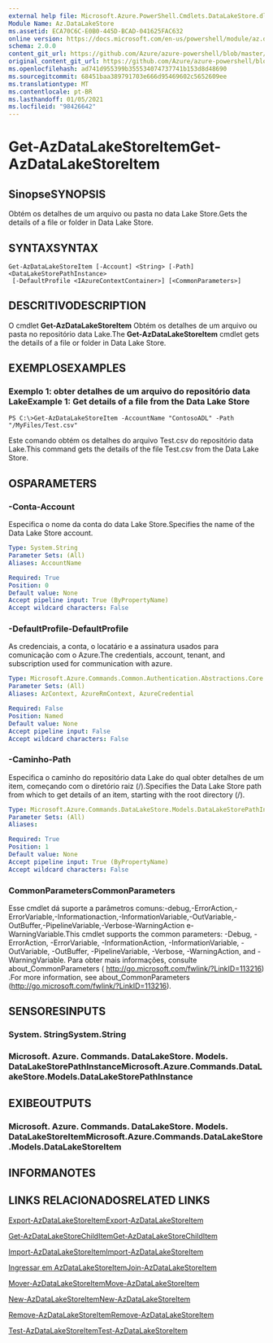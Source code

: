 ```yaml
---
external help file: Microsoft.Azure.PowerShell.Cmdlets.DataLakeStore.dll-Help.xml
Module Name: Az.DataLakeStore
ms.assetid: ECA70C6C-E0B0-445D-BCAD-041625FAC632
online version: https://docs.microsoft.com/en-us/powershell/module/az.datalakestore/get-azdatalakestoreitem
schema: 2.0.0
content_git_url: https://github.com/Azure/azure-powershell/blob/master/src/DataLakeStore/DataLakeStore/help/Get-AzDataLakeStoreItem.md
original_content_git_url: https://github.com/Azure/azure-powershell/blob/master/src/DataLakeStore/DataLakeStore/help/Get-AzDataLakeStoreItem.md
ms.openlocfilehash: ad741d955399b355534074737741b153d8d48690
ms.sourcegitcommit: 68451baa389791703e666d95469602c5652609ee
ms.translationtype: MT
ms.contentlocale: pt-BR
ms.lasthandoff: 01/05/2021
ms.locfileid: "98426642"
---
```

# <span data-ttu-id="8501a-101">Get-AzDataLakeStoreItem</span><span class="sxs-lookup"><span data-stu-id="8501a-101">Get-AzDataLakeStoreItem</span></span>

## <span data-ttu-id="8501a-102">Sinopse</span><span class="sxs-lookup"><span data-stu-id="8501a-102">SYNOPSIS</span></span>
<span data-ttu-id="8501a-103">Obtém os detalhes de um arquivo ou pasta no data Lake Store.</span><span class="sxs-lookup"><span data-stu-id="8501a-103">Gets the details of a file or folder in Data Lake Store.</span></span>

## <span data-ttu-id="8501a-104">SYNTAX</span><span class="sxs-lookup"><span data-stu-id="8501a-104">SYNTAX</span></span>

```
Get-AzDataLakeStoreItem [-Account] <String> [-Path] <DataLakeStorePathInstance>
 [-DefaultProfile <IAzureContextContainer>] [<CommonParameters>]
```

## <span data-ttu-id="8501a-105">DESCRITIVO</span><span class="sxs-lookup"><span data-stu-id="8501a-105">DESCRIPTION</span></span>
<span data-ttu-id="8501a-106">O cmdlet **Get-AzDataLakeStoreItem** Obtém os detalhes de um arquivo ou pasta no repositório data Lake.</span><span class="sxs-lookup"><span data-stu-id="8501a-106">The **Get-AzDataLakeStoreItem** cmdlet gets the details of a file or folder in Data Lake Store.</span></span>

## <span data-ttu-id="8501a-107">EXEMPLOS</span><span class="sxs-lookup"><span data-stu-id="8501a-107">EXAMPLES</span></span>

### <span data-ttu-id="8501a-108">Exemplo 1: obter detalhes de um arquivo do repositório data Lake</span><span class="sxs-lookup"><span data-stu-id="8501a-108">Example 1: Get details of a file from the Data Lake Store</span></span>
```
PS C:\>Get-AzDataLakeStoreItem -AccountName "ContosoADL" -Path "/MyFiles/Test.csv"
```

<span data-ttu-id="8501a-109">Este comando obtém os detalhes do arquivo Test.csv do repositório data Lake.</span><span class="sxs-lookup"><span data-stu-id="8501a-109">This command gets the details of the file Test.csv from the Data Lake Store.</span></span>

## <span data-ttu-id="8501a-110">OS</span><span class="sxs-lookup"><span data-stu-id="8501a-110">PARAMETERS</span></span>

### <span data-ttu-id="8501a-111">-Conta</span><span class="sxs-lookup"><span data-stu-id="8501a-111">-Account</span></span>
<span data-ttu-id="8501a-112">Especifica o nome da conta do data Lake Store.</span><span class="sxs-lookup"><span data-stu-id="8501a-112">Specifies the name of the Data Lake Store account.</span></span>

```yaml
Type: System.String
Parameter Sets: (All)
Aliases: AccountName

Required: True
Position: 0
Default value: None
Accept pipeline input: True (ByPropertyName)
Accept wildcard characters: False
```

### <span data-ttu-id="8501a-113">-DefaultProfile</span><span class="sxs-lookup"><span data-stu-id="8501a-113">-DefaultProfile</span></span>
<span data-ttu-id="8501a-114">As credenciais, a conta, o locatário e a assinatura usados para comunicação com o Azure.</span><span class="sxs-lookup"><span data-stu-id="8501a-114">The credentials, account, tenant, and subscription used for communication with azure.</span></span>

```yaml
Type: Microsoft.Azure.Commands.Common.Authentication.Abstractions.Core.IAzureContextContainer
Parameter Sets: (All)
Aliases: AzContext, AzureRmContext, AzureCredential

Required: False
Position: Named
Default value: None
Accept pipeline input: False
Accept wildcard characters: False
```

### <span data-ttu-id="8501a-115">-Caminho</span><span class="sxs-lookup"><span data-stu-id="8501a-115">-Path</span></span>
<span data-ttu-id="8501a-116">Especifica o caminho do repositório data Lake do qual obter detalhes de um item, começando com o diretório raiz (/).</span><span class="sxs-lookup"><span data-stu-id="8501a-116">Specifies the Data Lake Store path from which to get details of an item, starting with the root directory (/).</span></span>

```yaml
Type: Microsoft.Azure.Commands.DataLakeStore.Models.DataLakeStorePathInstance
Parameter Sets: (All)
Aliases:

Required: True
Position: 1
Default value: None
Accept pipeline input: True (ByPropertyName)
Accept wildcard characters: False
```

### <span data-ttu-id="8501a-117">CommonParameters</span><span class="sxs-lookup"><span data-stu-id="8501a-117">CommonParameters</span></span>
<span data-ttu-id="8501a-118">Esse cmdlet dá suporte a parâmetros comuns:-debug,-ErrorAction,-ErrorVariable,-Informationaction,-InformationVariable,-OutVariable,-OutBuffer,-PipelineVariable,-Verbose-WarningAction e-WarningVariable.</span><span class="sxs-lookup"><span data-stu-id="8501a-118">This cmdlet supports the common parameters: -Debug, -ErrorAction, -ErrorVariable, -InformationAction, -InformationVariable, -OutVariable, -OutBuffer, -PipelineVariable, -Verbose, -WarningAction, and -WarningVariable.</span></span> <span data-ttu-id="8501a-119">Para obter mais informações, consulte about_CommonParameters ( http://go.microsoft.com/fwlink/?LinkID=113216) .</span><span class="sxs-lookup"><span data-stu-id="8501a-119">For more information, see about_CommonParameters (http://go.microsoft.com/fwlink/?LinkID=113216).</span></span>

## <span data-ttu-id="8501a-120">SENSORES</span><span class="sxs-lookup"><span data-stu-id="8501a-120">INPUTS</span></span>

### <span data-ttu-id="8501a-121">System. String</span><span class="sxs-lookup"><span data-stu-id="8501a-121">System.String</span></span>

### <span data-ttu-id="8501a-122">Microsoft. Azure. Commands. DataLakeStore. Models. DataLakeStorePathInstance</span><span class="sxs-lookup"><span data-stu-id="8501a-122">Microsoft.Azure.Commands.DataLakeStore.Models.DataLakeStorePathInstance</span></span>

## <span data-ttu-id="8501a-123">EXIBE</span><span class="sxs-lookup"><span data-stu-id="8501a-123">OUTPUTS</span></span>

### <span data-ttu-id="8501a-124">Microsoft. Azure. Commands. DataLakeStore. Models. DataLakeStoreItem</span><span class="sxs-lookup"><span data-stu-id="8501a-124">Microsoft.Azure.Commands.DataLakeStore.Models.DataLakeStoreItem</span></span>

## <span data-ttu-id="8501a-125">INFORMA</span><span class="sxs-lookup"><span data-stu-id="8501a-125">NOTES</span></span>

## <span data-ttu-id="8501a-126">LINKS RELACIONADOS</span><span class="sxs-lookup"><span data-stu-id="8501a-126">RELATED LINKS</span></span>

[<span data-ttu-id="8501a-127">Export-AzDataLakeStoreItem</span><span class="sxs-lookup"><span data-stu-id="8501a-127">Export-AzDataLakeStoreItem</span></span>](./Export-AzDataLakeStoreItem.md)

[<span data-ttu-id="8501a-128">Get-AzDataLakeStoreChildItem</span><span class="sxs-lookup"><span data-stu-id="8501a-128">Get-AzDataLakeStoreChildItem</span></span>](./Get-AzDataLakeStoreChildItem.md)

[<span data-ttu-id="8501a-129">Import-AzDataLakeStoreItem</span><span class="sxs-lookup"><span data-stu-id="8501a-129">Import-AzDataLakeStoreItem</span></span>](./Import-AzDataLakeStoreItem.md)

[<span data-ttu-id="8501a-130">Ingressar em AzDataLakeStoreItem</span><span class="sxs-lookup"><span data-stu-id="8501a-130">Join-AzDataLakeStoreItem</span></span>](./Join-AzDataLakeStoreItem.md)

[<span data-ttu-id="8501a-131">Mover-AzDataLakeStoreItem</span><span class="sxs-lookup"><span data-stu-id="8501a-131">Move-AzDataLakeStoreItem</span></span>](./Move-AzDataLakeStoreItem.md)

[<span data-ttu-id="8501a-132">New-AzDataLakeStoreItem</span><span class="sxs-lookup"><span data-stu-id="8501a-132">New-AzDataLakeStoreItem</span></span>](./New-AzDataLakeStoreItem.md)

[<span data-ttu-id="8501a-133">Remove-AzDataLakeStoreItem</span><span class="sxs-lookup"><span data-stu-id="8501a-133">Remove-AzDataLakeStoreItem</span></span>](./Remove-AzDataLakeStoreItem.md)

[<span data-ttu-id="8501a-134">Test-AzDataLakeStoreItem</span><span class="sxs-lookup"><span data-stu-id="8501a-134">Test-AzDataLakeStoreItem</span></span>](./Test-AzDataLakeStoreItem.md)



